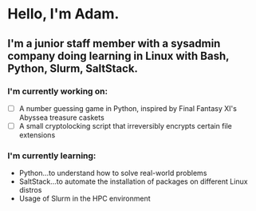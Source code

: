 # Hello, I'm Adam. 
## I'm a junior staff member with a sysadmin company doing learning in Linux with Bash, Python, Slurm, SaltStack. 

### I'm currently working on:
- [ ] A number guessing game in Python, inspired by Final Fantasy XI's Abyssea treasure caskets
- [ ] A small cryptolocking script that irreversibly encrypts certain file extensions

### I'm currently learning:
* Python...to understand how to solve real-world problems
* SaltStack...to automate the installation of packages on different Linux distros
* Usage of Slurm in the HPC environment


<!--
**adamdrucker/adamdrucker** is a ✨ _special_ ✨ repository because its `README.md` (this file) appears on your GitHub profile.

Here are some ideas to get you started:

- 🔭 I’m currently working on ...
- 🌱 I’m currently learning ...
- 👯 I’m looking to collaborate on ...
- 🤔 I’m looking for help with ...
- 💬 Ask me about ...
- 📫 How to reach me: ...
- 😄 Pronouns: ...
- ⚡ Fun fact: ...
-->
